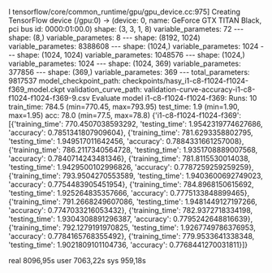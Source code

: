 I tensorflow/core/common_runtime/gpu/gpu_device.cc:975] Creating TensorFlow device (/gpu:0) -> (device: 0, name: GeForce GTX TITAN Black, pci bus id: 0000:01:00.0)
    shape: (3, 3, 1, 8)
    variable_parametes: 72
    ---
    shape: (8,)
    variable_parametes: 8
    ---
    shape: (8192, 1024)
    variable_parametes: 8388608
    ---
    shape: (1024,)
    variable_parametes: 1024
    ---
    shape: (1024, 1024)
    variable_parametes: 1048576
    ---
    shape: (1024,)
    variable_parametes: 1024
    ---
    shape: (1024, 369)
    variable_parametes: 377856
    ---
    shape: (369,)
    variable_parametes: 369
    ---
total_parameters: 9817537
model_checkpoint_path: checkpoints/hasy_i1-c8-f1024-f1024-f369_model.ckpt
validation_curve_path: validation-curve-accuracy-i1-c8-f1024-f1024-f369-9.csv
Evaluate model
i1-c8-f1024-f1024-f369:
    Runs:    10
    train_time:    784.5 (min=770.45, max=793.95)
    test_time:    1.9 (min=1.90, max=1.95)
    acc:        78.0 (min=77.5, max=78.8)
{'i1-c8-f1024-f1024-f369': [{'training_time': 770.4507038593292, 'testing_time': 1.9542319774627686, 'accuracy': 0.7851341807909604}, {'training_time': 781.6293358802795, 'testing_time': 1.949517011642456, 'accuracy': 0.7884331661257008}, {'training_time': 786.2117340564728, 'testing_time': 1.9351708889007568, 'accuracy': 0.7840714243481346}, {'training_time': 781.8115530014038, 'testing_time': 1.9429500102996826, 'accuracy': 0.7787259259259259}, {'training_time': 793.9504270553589, 'testing_time': 1.9403600692749023, 'accuracy': 0.7754483905451954}, {'training_time': 784.8968150615692, 'testing_time': 1.925264835357666, 'accuracy': 0.7775133848899465}, {'training_time': 791.2668249607086, 'testing_time': 1.9481449127197266, 'accuracy': 0.7747033216053432}, {'training_time': 782.9372718334198, 'testing_time': 1.9304308891296387, 'accuracy': 0.7795242648816639}, {'training_time': 792.1279191970825, 'testing_time': 1.9267749786376953, 'accuracy': 0.7784165768355492}, {'training_time': 779.9533641338348, 'testing_time': 1.9021809101104736, 'accuracy': 0.7768441270031811}]}

real    8096,95s
user    7063,22s
sys    959,18s
